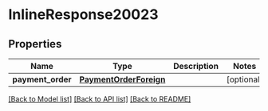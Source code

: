 # InlineResponse20023

## Properties
Name | Type | Description | Notes
------------ | ------------- | ------------- | -------------
**payment_order** | [**PaymentOrderForeign**](PaymentOrderForeign.md) |  | [optional] 

[[Back to Model list]](../README.md#documentation-for-models) [[Back to API list]](../README.md#documentation-for-api-endpoints) [[Back to README]](../README.md)


